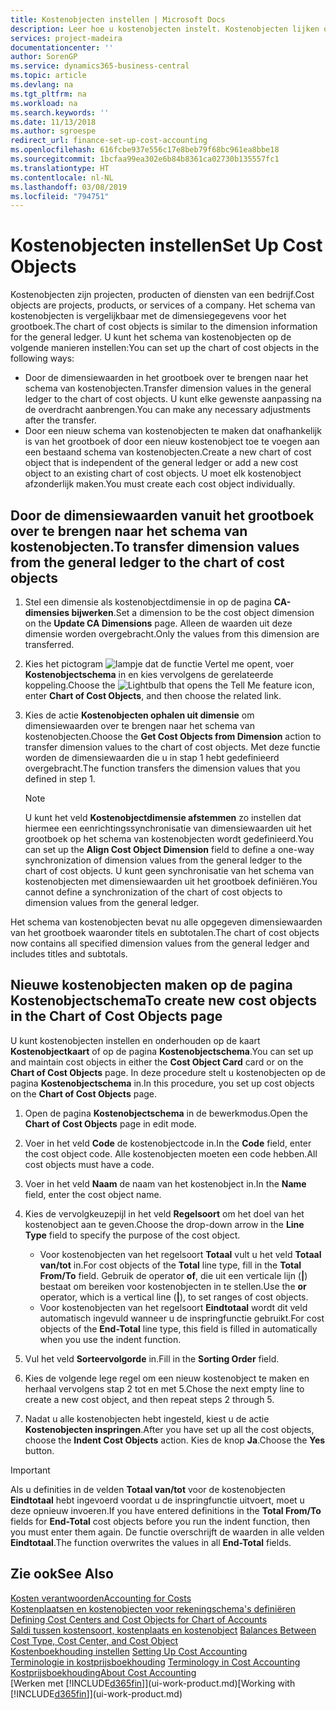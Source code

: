 ```yaml
---
title: Kostenobjecten instellen | Microsoft Docs
description: Leer hoe u kostenobjecten instelt. Kostenobjecten lijken op dimensies voor het grootboek.
services: project-madeira
documentationcenter: ''
author: SorenGP
ms.service: dynamics365-business-central
ms.topic: article
ms.devlang: na
ms.tgt_pltfrm: na
ms.workload: na
ms.search.keywords: ''
ms.date: 11/13/2018
ms.author: sgroespe
redirect_url: finance-set-up-cost-accounting
ms.openlocfilehash: 616fcbe937e556c17e8beb79f68bc961ea8bbe18
ms.sourcegitcommit: 1bcfaa99ea302e6b84b8361ca02730b135557fc1
ms.translationtype: HT
ms.contentlocale: nl-NL
ms.lasthandoff: 03/08/2019
ms.locfileid: "794751"
---
```

# <a name="set-up-cost-objects"></a><span data-ttu-id="595e1-103">Kostenobjecten instellen</span><span class="sxs-lookup"><span data-stu-id="595e1-103">Set Up Cost Objects</span></span>
<span data-ttu-id="595e1-104">Kostenobjecten zijn projecten, producten of diensten van een bedrijf.</span><span class="sxs-lookup"><span data-stu-id="595e1-104">Cost objects are projects, products, or services of a company.</span></span> <span data-ttu-id="595e1-105">Het schema van kostenobjecten is vergelijkbaar met de dimensiegegevens voor het grootboek.</span><span class="sxs-lookup"><span data-stu-id="595e1-105">The chart of cost objects is similar to the dimension information for the general ledger.</span></span> <span data-ttu-id="595e1-106">U kunt het schema van kostenobjecten op de volgende manieren instellen:</span><span class="sxs-lookup"><span data-stu-id="595e1-106">You can set up the chart of cost objects in the following ways:</span></span>  

* <span data-ttu-id="595e1-107">Door de dimensiewaarden in het grootboek over te brengen naar het schema van kostenobjecten.</span><span class="sxs-lookup"><span data-stu-id="595e1-107">Transfer dimension values in the general ledger to the chart of cost objects.</span></span> <span data-ttu-id="595e1-108">U kunt elke gewenste aanpassing na de overdracht aanbrengen.</span><span class="sxs-lookup"><span data-stu-id="595e1-108">You can make any necessary adjustments after the transfer.</span></span>  
* <span data-ttu-id="595e1-109">Door een nieuw schema van kostenobjecten te maken dat onafhankelijk is van het grootboek of door een nieuw kostenobject toe te voegen aan een bestaand schema van kostenobjecten.</span><span class="sxs-lookup"><span data-stu-id="595e1-109">Create a new chart of cost object that is independent of the general ledger or add a new cost object to an existing chart of cost objects.</span></span> <span data-ttu-id="595e1-110">U moet elk kostenobject afzonderlijk maken.</span><span class="sxs-lookup"><span data-stu-id="595e1-110">You must create each cost object individually.</span></span>  

## <a name="to-transfer-dimension-values-from-the-general-ledger-to-the-chart-of-cost-objects"></a><span data-ttu-id="595e1-111">Door de dimensiewaarden vanuit het grootboek over te brengen naar het schema van kostenobjecten.</span><span class="sxs-lookup"><span data-stu-id="595e1-111">To transfer dimension values from the general ledger to the chart of cost objects</span></span>  
1.  <span data-ttu-id="595e1-112">Stel een dimensie als kostenobjectdimensie in op de pagina **CA-dimensies bijwerken**.</span><span class="sxs-lookup"><span data-stu-id="595e1-112">Set a dimension to be the cost object dimension on the **Update CA Dimensions** page.</span></span> <span data-ttu-id="595e1-113">Alleen de waarden uit deze dimensie worden overgebracht.</span><span class="sxs-lookup"><span data-stu-id="595e1-113">Only the values from this dimension are transferred.</span></span>  
2.  <span data-ttu-id="595e1-114">Kies het pictogram ![lampje dat de functie Vertel me opent](media/ui-search/search_small.png "Vertel me wat u wilt doen"), voer **Kostenobjectschema** in en kies vervolgens de gerelateerde koppeling.</span><span class="sxs-lookup"><span data-stu-id="595e1-114">Choose the ![Lightbulb that opens the Tell Me feature](media/ui-search/search_small.png "Tell me what you want to do") icon, enter **Chart of Cost Objects**, and then choose the related link.</span></span>  
3.  <span data-ttu-id="595e1-115">Kies de actie **Kostenobjecten ophalen uit dimensie** om dimensiewaarden over te brengen naar het schema van kostenobjecten.</span><span class="sxs-lookup"><span data-stu-id="595e1-115">Choose the **Get Cost Objects from Dimension** action to transfer dimension values to the chart of cost objects.</span></span> <span data-ttu-id="595e1-116">Met deze functie worden de dimensiewaarden die u in stap 1 hebt gedefinieerd overgebracht.</span><span class="sxs-lookup"><span data-stu-id="595e1-116">The function transfers the dimension values that you defined in step 1.</span></span>  

    > [!NOTE]  
    >  <span data-ttu-id="595e1-117">U kunt het veld **Kostenobjectdimensie afstemmen** zo instellen dat hiermee een eenrichtingssynchronisatie van dimensiewaarden uit het grootboek op het schema van kostenobjecten wordt gedefinieerd.</span><span class="sxs-lookup"><span data-stu-id="595e1-117">You can set up the **Align Cost Object Dimension**  field to define a one-way synchronization of dimension values from the general ledger to the chart of cost objects.</span></span> <span data-ttu-id="595e1-118">U kunt geen synchronisatie van het schema van kostenobjecten met dimensiewaarden uit het grootboek definiëren.</span><span class="sxs-lookup"><span data-stu-id="595e1-118">You cannot define a synchronization of the chart of cost objects to dimension values from the general ledger.</span></span>  

<span data-ttu-id="595e1-119">Het schema van kostenobjecten bevat nu alle opgegeven dimensiewaarden van het grootboek waaronder titels en subtotalen.</span><span class="sxs-lookup"><span data-stu-id="595e1-119">The chart of cost objects now contains all specified dimension values from the general ledger and includes titles and subtotals.</span></span>  

## <a name="to-create-new-cost-objects-in-the-chart-of-cost-objects-page"></a><span data-ttu-id="595e1-120">Nieuwe kostenobjecten maken op de pagina Kostenobjectschema</span><span class="sxs-lookup"><span data-stu-id="595e1-120">To create new cost objects in the Chart of Cost Objects page</span></span>  
<span data-ttu-id="595e1-121">U kunt kostenobjecten instellen en onderhouden op de kaart **Kostenobjectkaart** of op de pagina **Kostenobjectschema**.</span><span class="sxs-lookup"><span data-stu-id="595e1-121">You can set up and maintain cost objects in either the **Cost Object Card** card or on the **Chart of Cost Objects** page.</span></span> <span data-ttu-id="595e1-122">In deze procedure stelt u kostenobjecten op de pagina **Kostenobjectschema** in.</span><span class="sxs-lookup"><span data-stu-id="595e1-122">In this procedure, you set up cost objects on the **Chart of Cost Objects** page.</span></span>  

1.  <span data-ttu-id="595e1-123">Open de pagina **Kostenobjectschema** in de bewerkmodus.</span><span class="sxs-lookup"><span data-stu-id="595e1-123">Open the **Chart of Cost Objects** page in edit mode.</span></span>  
2.  <span data-ttu-id="595e1-124">Voer in het veld **Code** de kostenobjectcode in.</span><span class="sxs-lookup"><span data-stu-id="595e1-124">In the **Code** field, enter the cost object code.</span></span> <span data-ttu-id="595e1-125">Alle kostenobjecten moeten een code hebben.</span><span class="sxs-lookup"><span data-stu-id="595e1-125">All cost objects must have a code.</span></span>  
3.  <span data-ttu-id="595e1-126">Voer in het veld **Naam** de naam van het kostenobject in.</span><span class="sxs-lookup"><span data-stu-id="595e1-126">In the **Name** field, enter the cost object name.</span></span>  
4.  <span data-ttu-id="595e1-127">Kies de vervolgkeuzepijl in het veld **Regelsoort** om het doel van het kostenobject aan te geven.</span><span class="sxs-lookup"><span data-stu-id="595e1-127">Choose the drop-down arrow in the **Line Type** field to specify the purpose of the cost object.</span></span>  

    * <span data-ttu-id="595e1-128">Voor kostenobjecten van het regelsoort **Totaal** vult u het veld **Totaal van/tot** in.</span><span class="sxs-lookup"><span data-stu-id="595e1-128">For cost objects of the **Total** line type, fill in the **Total From/To** field.</span></span> <span data-ttu-id="595e1-129">Gebruik de operator **of**, die uit een verticale lijn (**&#124;**) bestaat om bereiken voor kostenobjecten in te stellen.</span><span class="sxs-lookup"><span data-stu-id="595e1-129">Use the **or** operator, which is a vertical line (**&#124;**), to set ranges of cost objects.</span></span>  
    * <span data-ttu-id="595e1-130">Voor kostenobjecten van het regelsoort **Eindtotaal** wordt dit veld automatisch ingevuld wanneer u de inspringfunctie gebruikt.</span><span class="sxs-lookup"><span data-stu-id="595e1-130">For cost objects of the **End-Total** line type, this field is filled in automatically when you use  the indent function.</span></span>  
5.  <span data-ttu-id="595e1-131">Vul het veld **Sorteervolgorde** in.</span><span class="sxs-lookup"><span data-stu-id="595e1-131">Fill in the **Sorting Order** field.</span></span>  
6.  <span data-ttu-id="595e1-132">Kies de volgende lege regel om een nieuw kostenobject te maken en herhaal vervolgens stap 2 tot en met 5.</span><span class="sxs-lookup"><span data-stu-id="595e1-132">Chose the next empty line to create a new cost object, and then repeat steps 2 through 5.</span></span>  
7.  <span data-ttu-id="595e1-133">Nadat u alle kostenobjecten hebt ingesteld, kiest u de actie **Kostenobjecten inspringen**.</span><span class="sxs-lookup"><span data-stu-id="595e1-133">After you have set up all the cost objects, choose the **Indent Cost Objects** action.</span></span> <span data-ttu-id="595e1-134">Kies de knop **Ja**.</span><span class="sxs-lookup"><span data-stu-id="595e1-134">Choose the **Yes** button.</span></span>  

> [!IMPORTANT]  
>  <span data-ttu-id="595e1-135">Als u definities in de velden **Totaal van/tot** voor de kostenobjecten **Eindtotaal** hebt ingevoerd voordat u de inspringfunctie uitvoert, moet u deze opnieuw invoeren.</span><span class="sxs-lookup"><span data-stu-id="595e1-135">If you have entered definitions in the **Total From/To** fields for **End-Total** cost objects before you run the indent function, then you must enter them again.</span></span> <span data-ttu-id="595e1-136">De functie overschrijft de waarden in alle velden **Eindtotaal**.</span><span class="sxs-lookup"><span data-stu-id="595e1-136">The function overwrites the values in all **End-Total** fields.</span></span>  

## <a name="see-also"></a><span data-ttu-id="595e1-137">Zie ook</span><span class="sxs-lookup"><span data-stu-id="595e1-137">See Also</span></span>  
[<span data-ttu-id="595e1-138">Kosten verantwoorden</span><span class="sxs-lookup"><span data-stu-id="595e1-138">Accounting for Costs</span></span>](finance-manage-cost-accounting.md)  
<span data-ttu-id="595e1-139">[Kostenplaatsen en kostenobjecten voor rekeningschema's definiëren](finance-defining-cost-centers-and-cost-objects-for-chart-of-accounts.md) </span><span class="sxs-lookup"><span data-stu-id="595e1-139">[Defining Cost Centers and Cost Objects for Chart of Accounts](finance-defining-cost-centers-and-cost-objects-for-chart-of-accounts.md) </span></span>  
<span data-ttu-id="595e1-140">[Saldi tussen kostensoort, kostenplaats en kostenobject](finance-balances-between-cost-type-cost-center-and-cost-object.md) </span><span class="sxs-lookup"><span data-stu-id="595e1-140">[Balances Between Cost Type, Cost Center, and Cost Object](finance-balances-between-cost-type-cost-center-and-cost-object.md) </span></span>  
<span data-ttu-id="595e1-141">[Kostenboekhouding instellen](finance-set-up-cost-accounting.md) </span><span class="sxs-lookup"><span data-stu-id="595e1-141">[Setting Up Cost Accounting](finance-set-up-cost-accounting.md) </span></span>  
<span data-ttu-id="595e1-142">[Terminologie in kostprijsboekhouding](finance-terminology-in-cost-accounting.md) </span><span class="sxs-lookup"><span data-stu-id="595e1-142">[Terminology in Cost Accounting](finance-terminology-in-cost-accounting.md) </span></span>  
[<span data-ttu-id="595e1-143">Kostprijsboekhouding</span><span class="sxs-lookup"><span data-stu-id="595e1-143">About Cost Accounting</span></span>](finance-about-cost-accounting.md)  
<span data-ttu-id="595e1-144">[Werken met [!INCLUDE[d365fin](includes/d365fin_md.md)]](ui-work-product.md)</span><span class="sxs-lookup"><span data-stu-id="595e1-144">[Working with [!INCLUDE[d365fin](includes/d365fin_md.md)]](ui-work-product.md)</span></span>
